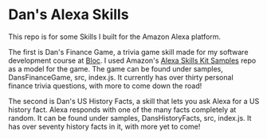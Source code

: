 # Dan's Alexa Skills

This repo is for some Skills I built for the Amazon Alexa platform.

The first is Dan's Finance Game, a trivia game skill made for my software development course at [Bloc](http://bloc.io). I used Amazon's [Alexa Skills Kit Samples](https://github.com/amzn/alexa-skills-kit-js) repo as a model for the game. The game can be found under samples, DansFinanceGame, src, index.js. It currently has over thirty personal finance trivia questions, with more to come down the road!

The second is Dan's US History Facts, a skill that lets you ask Alexa for a US history fact. Alexa responds with one of the many facts completely at random. It can be found under samples, DansHistoryFacts, src, index.js. It has over seventy history facts in it, with more yet to come!